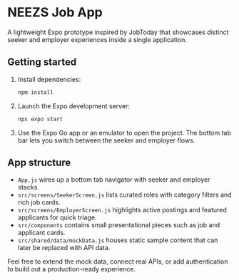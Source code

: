 # NEEZS Job App

A lightweight Expo prototype inspired by JobToday that showcases distinct seeker and employer experiences inside a single application.

## Getting started

1. Install dependencies:
   ```bash
   npm install
   ```
2. Launch the Expo development server:
   ```bash
   npx expo start
   ```
3. Use the Expo Go app or an emulator to open the project. The bottom tab bar lets you switch between the seeker and employer flows.

## App structure

- `App.js` wires up a bottom tab navigator with seeker and employer stacks.
- `src/screens/SeekerScreen.js` lists curated roles with category filters and rich job cards.
- `src/screens/EmployerScreen.js` highlights active postings and featured applicants for quick triage.
- `src/components` contains small presentational pieces such as job and applicant cards.
- `src/shared/data/mockData.js` houses static sample content that can later be replaced with API data.

Feel free to extend the mock data, connect real APIs, or add authentication to build out a production-ready experience.
